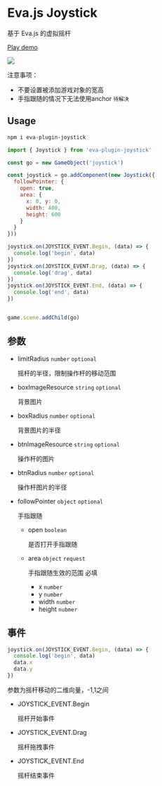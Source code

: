 # Eva.js Joystick

基于 Eva.js 的虚拟摇杆

[Play demo](https://fanmingfei.github.io/eva-plugin-joystick/)

![](https://user-images.githubusercontent.com/4632277/128896471-de547d92-2c4f-4299-92b5-a7d3264ca6c0.png)

注意事项：
- 不要设置被添加游戏对象的宽高
- 手指跟随的情况下无法使用anchor `待解决`

## Usage
```bash
npm i eva-plugin-joystick
```

```js
import { Joystick } from 'eva-plugin-joystick'

const go = new GameObject('joystick')

const joystick = go.addComponent(new Joystick({
  followPointer: {
    open: true,
    area: {
      x: 0, y: 0,
      width: 400,
      height: 600
    }
  }
}))

joystick.on(JOYSTICK_EVENT.Begin, (data) => {
  console.log('begin', data)
})
joystick.on(JOYSTICK_EVENT.Drag, (data) => {
  console.log('drag', data)
})
joystick.on(JOYSTICK_EVENT.End, (data) => {
  console.log('end', data)
})


game.scene.addChild(go)

```

## 参数
  
- limitRadius `number` `optional`

  摇杆的半径，限制操作杆的移动范围

- boxImageResource `string` `optional`

  背景图片

- boxRadius `number` `optional`

  背景图片的半径

- btnImageResource `string` `optional`

  操作杆的图片

- btnRadius `number` `optional`

  操作杆图片的半径

- followPointer `object` `optional`
  
  手指跟随
  - open `boolean`
    
    是否打开手指跟随
  - area `object` `request`
    
    手指跟随生效的范围 必填
    - x `number` 
    - y `number`
    - width `number`
    - height `nubmer`


## 事件
```js
joystick.on(JOYSTICK_EVENT.Begin, (data) => {
  console.log('begin', data)
  data.x 
  data.y
})
```
参数为摇杆移动的二维向量，-1,1之间

- JOYSTICK_EVENT.Begin

  摇杆开始事件

- JOYSTICK_EVENT.Drag

  摇杆拖拽事件

- JOYSTICK_EVENT.End

  摇杆结束事件